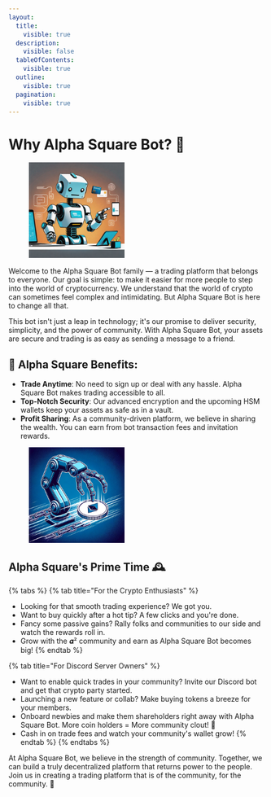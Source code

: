 ```yaml
---
layout:
  title:
    visible: true
  description:
    visible: false
  tableOfContents:
    visible: true
  outline:
    visible: true
  pagination:
    visible: true
---
```


# Why Alpha Square Bot? 🚀

<figure><img src=".gitbook/assets/download (3).png" alt="" width="188"><figcaption></figcaption></figure>

Welcome to the Alpha Square Bot family — a trading platform that belongs to everyone. Our goal is simple: to make it easier for more people to step into the world of cryptocurrency. We understand that the world of crypto can sometimes feel complex and intimidating. But Alpha Square Bot is here to change all that.

This bot isn't just a leap in technology; it's our promise to deliver security, simplicity, and the power of community. With Alpha Square Bot, your assets are secure and trading is as easy as sending a message to a friend.



## 🌟 Alpha Square Benefits:

* **Trade Anytime**: No need to sign up or deal with any hassle. Alpha Square Bot makes trading accessible to all.
* **Top-Notch Security**: Our advanced encryption and the upcoming HSM wallets keep your assets as safe as in a vault.
* **Profit Sharing**: As a community-driven platform, we believe in sharing the wealth. You can earn from bot transaction fees and invitation rewards.

<figure><img src=".gitbook/assets/Unknow2.webp" alt="" width="188"><figcaption></figcaption></figure>

## **Alpha Square's Prime Time** 🕰️

{% tabs %}
{% tab title="For the Crypto Enthusiasts" %}
* Looking for that smooth trading experience? We got you.
* Want to buy quickly after a hot tip? A few clicks and you're done.
* Fancy some passive gains? Rally folks and communities to our side and watch the rewards roll in.
* Grow with the 𝜶² community and earn as Alpha Square Bot becomes big!
{% endtab %}

{% tab title="For Discord Server Owners" %}
* Want to enable quick trades in your community? Invite our Discord bot and get that crypto party started.
* Launching a new feature or collab? Make buying tokens a breeze for your members.
* Onboard newbies and make them shareholders right away with Alpha Square Bot. More coin holders = More community clout! 💪
* Cash in on trade fees and watch your community's wallet grow!
{% endtab %}
{% endtabs %}



At Alpha Square Bot, we believe in the strength of community. Together, we can build a truly decentralized platform that returns power to the people. Join us in creating a trading platform that is of the community, for the community. 🌱

